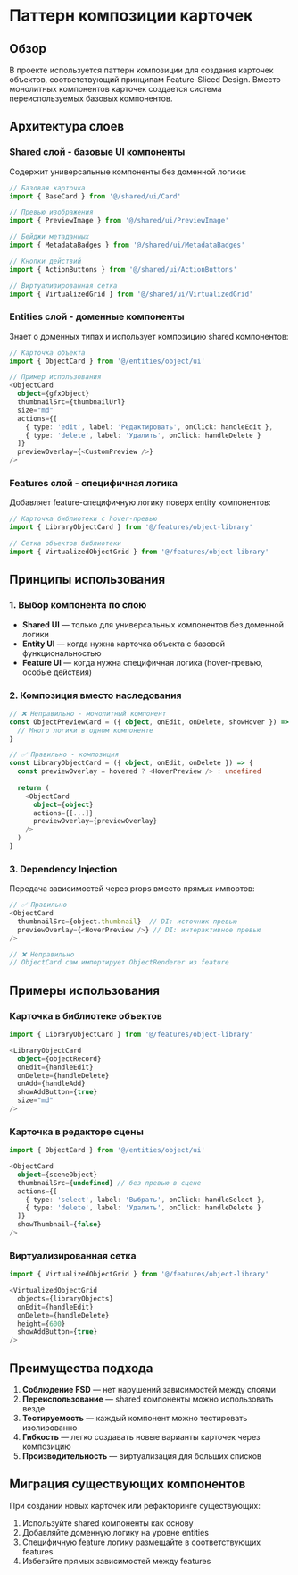 # Паттерн композиции карточек

## Обзор

В проекте используется паттерн композиции для создания карточек объектов, соответствующий принципам Feature-Sliced Design. Вместо монолитных компонентов карточек создается система переиспользуемых базовых компонентов.

## Архитектура слоев

### Shared слой - базовые UI компоненты

Содержит универсальные компоненты без доменной логики:

```typescript
// Базовая карточка
import { BaseCard } from '@/shared/ui/Card'

// Превью изображения
import { PreviewImage } from '@/shared/ui/PreviewImage'

// Бейджи метаданных
import { MetadataBadges } from '@/shared/ui/MetadataBadges'

// Кнопки действий
import { ActionButtons } from '@/shared/ui/ActionButtons'

// Виртуализированная сетка
import { VirtualizedGrid } from '@/shared/ui/VirtualizedGrid'
```

### Entities слой - доменные компоненты

Знает о доменных типах и использует композицию shared компонентов:

```typescript
// Карточка объекта
import { ObjectCard } from '@/entities/object/ui'

// Пример использования
<ObjectCard
  object={gfxObject}
  thumbnailSrc={thumbnailUrl}
  size="md"
  actions={[
    { type: 'edit', label: 'Редактировать', onClick: handleEdit },
    { type: 'delete', label: 'Удалить', onClick: handleDelete }
  ]}
  previewOverlay={<CustomPreview />}
/>
```

### Features слой - специфичная логика

Добавляет feature-специфичную логику поверх entity компонентов:

```typescript
// Карточка библиотеки с hover-превью
import { LibraryObjectCard } from '@/features/object-library'

// Сетка объектов библиотеки
import { VirtualizedObjectGrid } from '@/features/object-library'
```

## Принципы использования

### 1. Выбор компонента по слою

- **Shared UI** — только для универсальных компонентов без доменной логики
- **Entity UI** — когда нужна карточка объекта с базовой функциональностью
- **Feature UI** — когда нужна специфичная логика (hover-превью, особые действия)

### 2. Композиция вместо наследования

```typescript
// ❌ Неправильно - монолитный компонент
const ObjectPreviewCard = ({ object, onEdit, onDelete, showHover }) => {
  // Много логики в одном компоненте
}

// ✅ Правильно - композиция
const LibraryObjectCard = ({ object, onEdit, onDelete }) => {
  const previewOverlay = hovered ? <HoverPreview /> : undefined
  
  return (
    <ObjectCard
      object={object}
      actions={[...]}
      previewOverlay={previewOverlay}
    />
  )
}
```

### 3. Dependency Injection

Передача зависимостей через props вместо прямых импортов:

```typescript
// ✅ Правильно
<ObjectCard 
  thumbnailSrc={object.thumbnail}  // DI: источник превью
  previewOverlay={<HoverPreview />} // DI: интерактивное превью
/>

// ❌ Неправильно
// ObjectCard сам импортирует ObjectRenderer из feature
```

## Примеры использования

### Карточка в библиотеке объектов

```typescript
import { LibraryObjectCard } from '@/features/object-library'

<LibraryObjectCard
  object={objectRecord}
  onEdit={handleEdit}
  onDelete={handleDelete}
  onAdd={handleAdd}
  showAddButton={true}
  size="md"
/>
```

### Карточка в редакторе сцены

```typescript
import { ObjectCard } from '@/entities/object/ui'

<ObjectCard
  object={sceneObject}
  thumbnailSrc={undefined} // без превью в сцене
  actions={[
    { type: 'select', label: 'Выбрать', onClick: handleSelect },
    { type: 'delete', label: 'Удалить', onClick: handleDelete }
  ]}
  showThumbnail={false}
/>
```

### Виртуализированная сетка

```typescript
import { VirtualizedObjectGrid } from '@/features/object-library'

<VirtualizedObjectGrid
  objects={libraryObjects}
  onEdit={handleEdit}
  onDelete={handleDelete}
  height={600}
  showAddButton={true}
/>
```

## Преимущества подхода

1. **Соблюдение FSD** — нет нарушений зависимостей между слоями
2. **Переиспользование** — shared компоненты можно использовать везде
3. **Тестируемость** — каждый компонент можно тестировать изолированно
4. **Гибкость** — легко создавать новые варианты карточек через композицию
5. **Производительность** — виртуализация для больших списков

## Миграция существующих компонентов

При создании новых карточек или рефакторинге существующих:

1. Используйте shared компоненты как основу
2. Добавляйте доменную логику на уровне entities
3. Специфичную feature логику размещайте в соответствующих features
4. Избегайте прямых зависимостей между features